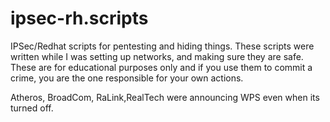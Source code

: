 # ipsec-rh.scripts
IPSec/Redhat scripts for pentesting and hiding things.
These scripts were written while I was setting up networks, and making sure they are safe.
These are for educational purposes only and if you use them to commit a crime, you are the one responsible for your own actions.


Atheros, BroadCom, RaLink,RealTech were announcing WPS even when its turned off.

